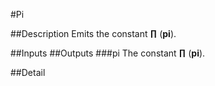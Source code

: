 #Pi

##Description
Emits the constant **∏** (**pi**).

##Inputs
##Outputs
###pi
The constant **∏** (**pi**).

##Detail

